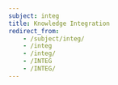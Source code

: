 ```yaml
---
subject: integ
title: Knowledge Integration
redirect_from:
    - /subject/integ/
    - /integ
    - /integ/
    - /INTEG
    - /INTEG/
---
```

